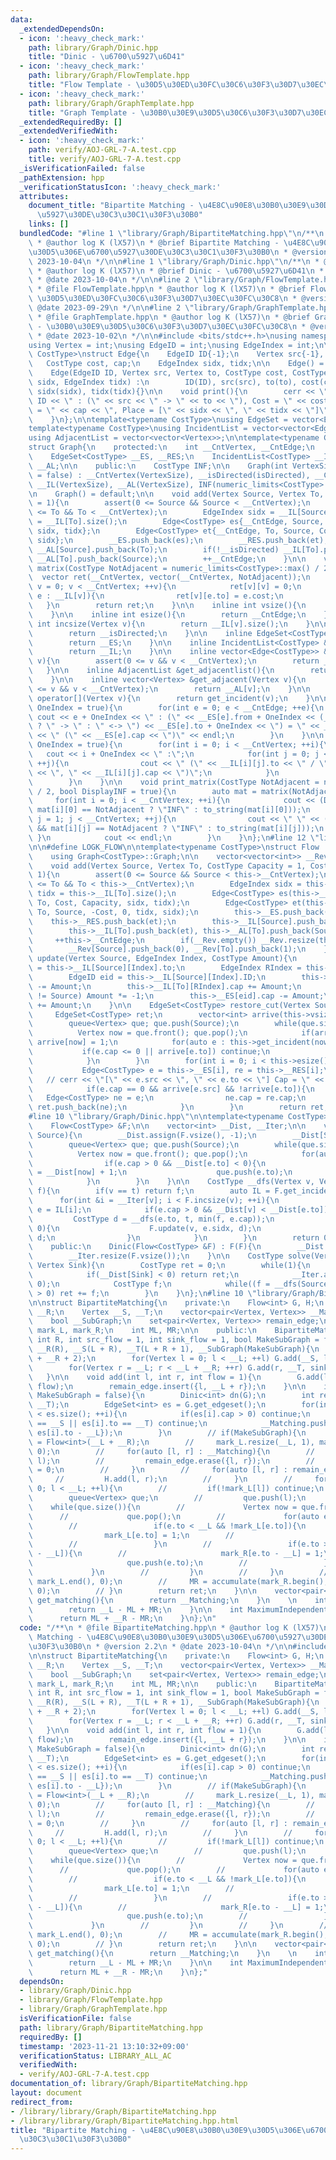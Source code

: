 ```yaml
---
data:
  _extendedDependsOn:
  - icon: ':heavy_check_mark:'
    path: library/Graph/Dinic.hpp
    title: "Dinic - \u6700\u5927\u6D41"
  - icon: ':heavy_check_mark:'
    path: library/Graph/FlowTemplate.hpp
    title: "Flow Template - \u30D5\u30ED\u30FC\u30C6\u30F3\u30D7\u30EC\u30FC\u30C8"
  - icon: ':heavy_check_mark:'
    path: library/Graph/GraphTemplate.hpp
    title: "Graph Template - \u30B0\u30E9\u30D5\u30C6\u30F3\u30D7\u30EC\u30FC\u30C8"
  _extendedRequiredBy: []
  _extendedVerifiedWith:
  - icon: ':heavy_check_mark:'
    path: verify/AOJ-GRL-7-A.test.cpp
    title: verify/AOJ-GRL-7-A.test.cpp
  _isVerificationFailed: false
  _pathExtension: hpp
  _verificationStatusIcon: ':heavy_check_mark:'
  attributes:
    document_title: "Bipartite Matching - \u4E8C\u90E8\u30B0\u30E9\u30D5\u306E\u6700\
      \u5927\u30DE\u30C3\u30C1\u30F3\u30B0"
    links: []
  bundledCode: "#line 1 \"library/Graph/BipartiteMatching.hpp\"\n/**\n * @file BipartiteMatching.hpp\n\
    \ * @author log K (lX57)\n * @brief Bipartite Matching - \u4E8C\u90E8\u30B0\u30E9\
    \u30D5\u306E\u6700\u5927\u30DE\u30C3\u30C1\u30F3\u30B0\n * @version 2.2\n * @date\
    \ 2023-10-04\n */\n\n#line 1 \"library/Graph/Dinic.hpp\"\n/**\n * @file Dinic.hpp\n\
    \ * @author log K (lX57)\n * @brief Dinic - \u6700\u5927\u6D41\n * @version 1.0\n\
    \ * @date 2023-10-04\n */\n\n#line 2 \"library/Graph/FlowTemplate.hpp\"\n\n/**\n\
    \ * @file FlowTemplate.hpp\n * @author log K (lX57)\n * @brief Flow Template -\
    \ \u30D5\u30ED\u30FC\u30C6\u30F3\u30D7\u30EC\u30FC\u30C8\n * @version 1.0\n *\
    \ @date 2023-09-29\n */\n\n#line 2 \"library/Graph/GraphTemplate.hpp\"\n\n/**\n\
    \ * @file GraphTemplate.hpp\n * @author log K (lX57)\n * @brief Graph Template\
    \ - \u30B0\u30E9\u30D5\u30C6\u30F3\u30D7\u30EC\u30FC\u30C8\n * @version 2.2\n\
    \ * @date 2023-10-02\n */\n\n#include <bits/stdc++.h>\nusing namespace std;\n\n\
    using Vertex = int;\nusing EdgeID = int;\nusing EdgeIndex = int;\n\ntemplate<typename\
    \ CostType>\nstruct Edge{\n    EdgeID ID{-1};\n    Vertex src{-1}, to{-1};\n \
    \   CostType cost, cap;\n    EdgeIndex sidx, tidx;\n\n    Edge() = default;\n\
    \    Edge(EdgeID ID, Vertex src, Vertex to, CostType cost, CostType cap, EdgeIndex\
    \ sidx, EdgeIndex tidx) :\n        ID(ID), src(src), to(to), cost(cost), cap(cap),\
    \ sidx(sidx), tidx(tidx){}\n\n    void print(){\n        cerr << \"Edge \" <<\
    \ ID << \" : (\" << src << \" -> \" << to << \"), Cost = \" << cost << \", Capacity\
    \ = \" << cap << \", Place = [\" << sidx << \", \" << tidx << \"]\" << endl;\n\
    \    }\n};\n\ntemplate<typename CostType>\nusing EdgeSet = vector<Edge<CostType>>;\n\
    template<typename CostType>\nusing IncidentList = vector<vector<Edge<CostType>>>;\n\
    using AdjacentList = vector<vector<Vertex>>;\n\ntemplate<typename CostType>\n\
    struct Graph{\n    protected:\n    int __CntVertex, __CntEdge;\n    bool __isDirected;\n\
    \    EdgeSet<CostType> __ES, __RES;\n    IncidentList<CostType> __IL;\n    AdjacentList\
    \ __AL;\n\n    public:\n    CostType INF;\n\n    Graph(int VertexSize, bool isDirected\
    \ = false) : __CntVertex(VertexSize), __isDirected(isDirected), __CntEdge(0),\
    \ __IL(VertexSize), __AL(VertexSize), INF(numeric_limits<CostType>::max() / 2){}\n\
    \n    Graph() = default;\n\n    void add(Vertex Source, Vertex To, CostType Cost\
    \ = 1){\n        assert(0 <= Source && Source < __CntVertex);\n        assert(0\
    \ <= To && To < __CntVertex);\n        EdgeIndex sidx = __IL[Source].size(), tidx\
    \ = __IL[To].size();\n        Edge<CostType> es{__CntEdge, Source, To, Cost, 1,\
    \ sidx, tidx};\n        Edge<CostType> et{__CntEdge, To, Source, Cost, 1, tidx,\
    \ sidx};\n        __ES.push_back(es);\n        __RES.push_back(et);\n        __IL[Source].push_back(es),\
    \ __AL[Source].push_back(To);\n        if(!__isDirected) __IL[To].push_back(et),\
    \ __AL[To].push_back(Source);\n        ++__CntEdge;\n    }\n\n    vector<vector<CostType>>\
    \ matrix(CostType NotAdjacent = numeric_limits<CostType>::max() / 2){\n      \
    \  vector ret(__CntVertex, vector(__CntVertex, NotAdjacent));\n        for(Vertex\
    \ v = 0; v < __CntVertex; ++v){\n            ret[v][v] = 0;\n            for(auto\
    \ e : __IL[v]){\n                ret[v][e.to] = e.cost;\n            }\n     \
    \   }\n        return ret;\n    }\n\n    inline int vsize(){\n        return __CntVertex;\n\
    \    }\n\n    inline int esize(){\n        return __CntEdge;\n    }\n\n    inline\
    \ int incsize(Vertex v){\n        return __IL[v].size();\n    }\n\n    bool directed(){\n\
    \        return __isDirected;\n    }\n\n    inline EdgeSet<CostType> &get_edgeset(){\n\
    \        return __ES;\n    }\n\n    inline IncidentList<CostType> &get_incidentlist(){\n\
    \        return __IL;\n    }\n\n    inline vector<Edge<CostType>> &get_incident(Vertex\
    \ v){\n        assert(0 <= v && v < __CntVertex);\n        return __IL[v];\n \
    \   }\n\n    inline AdjacentList &get_adjacentlist(){\n        return __AL;\n\
    \    }\n\n    inline vector<Vertex> &get_adjacent(Vertex v){\n        assert(0\
    \ <= v && v < __CntVertex);\n        return __AL[v];\n    }\n\n    vector<Edge<CostType>>\
    \ operator[](Vertex v){\n        return get_incident(v);\n    }\n\n    void print_edgeset(bool\
    \ OneIndex = true){\n        for(int e = 0; e < __CntEdge; ++e){\n           \
    \ cout << e + OneIndex << \" : (\" << __ES[e].from + OneIndex << (__isDirected\
    \ ? \" -> \" : \" <-> \") << __ES[e].to + OneIndex << \") = \" << __ES[e].cost\
    \ << \" (\" << __ES[e].cap << \")\" << endl;\n        }\n    }\n\n    void print_incidentlist(bool\
    \ OneIndex = true){\n        for(int i = 0; i < __CntVertex; ++i){\n         \
    \   cout << i + OneIndex << \" :\";\n            for(int j = 0; j < __IL[i].size();\
    \ ++j){\n                cout << \" (\" << __IL[i][j].to << \" / \" << __IL[i][j].cost\
    \ << \", \" << __IL[i][j].cap << \")\";\n            }\n            cout << endl;\n\
    \        }\n    }\n\n    void print_matrix(CostType NotAdjacent = numeric_limits<CostType>::max()\
    \ / 2, bool DisplayINF = true){\n        auto mat = matrix(NotAdjacent);\n   \
    \     for(int i = 0; i < __CntVertex; ++i){\n            cout << (DisplayINF &&\
    \ mat[i][0] == NotAdjacent ? \"INF\" : to_string(mat[i][0]));\n            for(int\
    \ j = 1; j < __CntVertex; ++j){\n                cout << \" \" << (DisplayINF\
    \ && mat[i][j] == NotAdjacent ? \"INF\" : to_string(mat[i][j]));\n           \
    \ }\n            cout << endl;\n        }\n    }\n};\n#line 12 \"library/Graph/FlowTemplate.hpp\"\
    \n\n#define LOGK_FLOW\n\ntemplate<typename CostType>\nstruct Flow : public Graph<CostType>{\n\
    \    using Graph<CostType>::Graph;\n\n    vector<vector<int>> __Rev;\n\n    public:\n\
    \    void add(Vertex Source, Vertex To, CostType Capacity = 1, CostType Cost =\
    \ 1){\n        assert(0 <= Source && Source < this->__CntVertex);\n        assert(0\
    \ <= To && To < this->__CntVertex);\n        EdgeIndex sidx = this->__IL[Source].size(),\
    \ tidx = this->__IL[To].size();\n        Edge<CostType> es(this->__CntEdge, Source,\
    \ To, Cost, Capacity, sidx, tidx);\n        Edge<CostType> et(this->__CntEdge,\
    \ To, Source, -Cost, 0, tidx, sidx);\n        this->__ES.push_back(es);\n    \
    \    this->__RES.push_back(et);\n        this->__IL[Source].push_back(es), this->__AL[Source].push_back(To);\n\
    \        this->__IL[To].push_back(et), this->__AL[To].push_back(Source);\n   \
    \     ++this->__CntEdge;\n        if(__Rev.empty()) __Rev.resize(this->__CntVertex);\n\
    \        __Rev[Source].push_back(0), __Rev[To].push_back(1);\n    }\n\n    void\
    \ update(Vertex Source, EdgeIndex Index, CostType Amount){\n        Vertex To\
    \ = this->__IL[Source][Index].to;\n        EdgeIndex RIndex = this->__IL[Source][Index].tidx;\n\
    \        EdgeID eid = this->__IL[Source][Index].ID;\n        this->__IL[Source][Index].cap\
    \ -= Amount;\n        this->__IL[To][RIndex].cap += Amount;\n        if(this->__ES[eid].src\
    \ != Source) Amount *= -1;\n        this->__ES[eid].cap -= Amount;\n        this->__RES[eid].cap\
    \ += Amount;\n    }\n\n    EdgeSet<CostType> restore_cut(Vertex Source){\n   \
    \     EdgeSet<CostType> ret;\n        vector<int> arrive(this->vsize(), 0);\n\
    \        queue<Vertex> que; que.push(Source);\n        while(que.size()){\n  \
    \          Vertex now = que.front(); que.pop();\n            if(arrive[now]) continue;\
    \ arrive[now] = 1;\n            for(auto e : this->get_incident(now)){\n     \
    \           if(e.cap <= 0 || arrive[e.to]) continue;\n                que.push(e.to);\n\
    \            }\n        }\n        for(int i = 0; i < this->esize(); ++i){\n \
    \           Edge<CostType> e = this->__ES[i], re = this->__RES[i];\n         \
    \   // cerr << \"[\" << e.src << \", \" << e.to << \"] Cap = \" << e.cap << endl;\n\
    \            if(e.cap == 0 && arrive[e.src] && !arrive[e.to]){\n             \
    \   Edge<CostType> ne = e;\n                ne.cap = re.cap;\n               \
    \ ret.push_back(ne);\n            }\n        }\n        return ret;\n    }\n};\n\
    #line 10 \"library/Graph/Dinic.hpp\"\n\ntemplate<typename CostType>\nstruct Dinic{\n\
    \    Flow<CostType> &F;\n\n    vector<int> __Dist, __Iter;\n\n    void __bfs(Vertex\
    \ Source){\n        __Dist.assign(F.vsize(), -1);\n        __Dist[Source] = 0;\n\
    \        queue<Vertex> que; que.push(Source);\n        while(que.size()){\n  \
    \          Vertex now = que.front(); que.pop();\n            for(auto e : F.get_incident(now)){\n\
    \                if(e.cap > 0 && __Dist[e.to] < 0){\n                    __Dist[e.to]\
    \ = __Dist[now] + 1;\n                    que.push(e.to);\n                }\n\
    \            }\n        }\n    }\n\n    CostType __dfs(Vertex v, Vertex t, CostType\
    \ f){\n        if(v == t) return f;\n        auto IL = F.get_incident(v);\n  \
    \      for(int &i = __Iter[v]; i < F.incsize(v); ++i){\n            Edge<CostType>\
    \ e = IL[i];\n            if(e.cap > 0 && __Dist[v] < __Dist[e.to]){\n       \
    \         CostType d = __dfs(e.to, t, min(f, e.cap));\n                if(d >\
    \ 0){\n                    F.update(v, e.sidx, d);\n                    return\
    \ d;\n                }\n            }\n        }\n        return 0;\n    }\n\n\
    \    public:\n    Dinic(Flow<CostType> &F) : F(F){\n        __Dist.resize(F.vsize());\n\
    \        __Iter.resize(F.vsize());\n    }\n\n    CostType solve(Vertex Source,\
    \ Vertex Sink){\n        CostType ret = 0;\n        while(1){\n            __bfs(Source);\n\
    \            if(__Dist[Sink] < 0) return ret;\n            __Iter.assign(F.vsize(),\
    \ 0);\n            CostType f;\n            while((f = __dfs(Source, Sink, F.INF))\
    \ > 0) ret += f;\n        }\n    }\n};\n#line 10 \"library/Graph/BipartiteMatching.hpp\"\
    \n\nstruct BipartiteMatching{\n    private:\n    Flow<int> G, H;\n    int __L,\
    \ __R;\n    Vertex __S, __T;\n    vector<pair<Vertex, Vertex>> __Matching;\n\n\
    \    bool __SubGraph;\n    set<pair<Vertex, Vertex>> remain_edge;\n    vector<int>\
    \ mark_L, mark_R;\n    int ML, MR;\n\n    public:\n    BipartiteMatching(int L,\
    \ int R, int src_flow = 1, int sink_flow = 1, bool MakeSubGraph = false) : __L(L),\
    \ __R(R), __S(L + R), __T(L + R + 1), __SubGraph(MakeSubGraph){\n        G = Flow<int>(__L\
    \ + __R + 2);\n        for(Vertex l = 0; l < __L; ++l) G.add(__S, l, src_flow);\n\
    \        for(Vertex r = __L; r < __L + __R; ++r) G.add(r, __T, sink_flow);\n \
    \   }\n\n    void add(int l, int r, int flow = 1){\n        G.add(l, __L + r,\
    \ flow);\n        remain_edge.insert({l, __L + r});\n    }\n\n    int solve(bool\
    \ MakeSubGraph = false){\n        Dinic<int> dn(G);\n        int ret = dn.solve(__S,\
    \ __T);\n        EdgeSet<int> es = G.get_edgeset();\n        for(int i = 0; i\
    \ < es.size(); ++i){\n            if(es[i].cap > 0) continue;\n            if(es[i].src\
    \ == __S || es[i].to == __T) continue;\n            __Matching.push_back({es[i].src,\
    \ es[i].to - __L});\n        }\n        // if(MakeSubGraph){\n        //     H\
    \ = Flow<int>(__L + __R);\n        //     mark_L.resize(__L, 1), mark_R.resize(__R,\
    \ 0);\n        //     for(auto [l, r] : __Matching){\n        //         H.add(r,\
    \ l);\n        //         remain_edge.erase({l, r});\n        //         mark_L[l]\
    \ = 0;\n        //     }\n        //     for(auto [l, r] : remain_edge){\n   \
    \     //         H.add(l, r);\n        //     }\n        //     for(Vertex l =\
    \ 0; l < __L; ++l){\n        //         if(!mark_L[l]) continue;\n        // \
    \        queue<Vertex> que;\n        //         que.push(l);\n        //     \
    \    while(que.size()){\n        //             Vertex now = que.front();\n  \
    \      //             que.pop();\n        //             for(auto e : H.get_incident(now)){\n\
    \        //                 if(e.to < __L && !mark_L[e.to]){\n        //     \
    \                mark_L[e.to] = 1;\n        //                     que.push(e.to);\n\
    \        //                 }\n        //                 if(e.to >= __L && !mark_R[e.to\
    \ - __L]){\n        //                     mark_R[e.to - __L] = 1;\n        //\
    \                     que.push(e.to);\n        //                 }\n        //\
    \             }\n        //         }\n        //     }\n        //     ML = accumulate(mark_L.begin(),\
    \ mark_L.end(), 0);\n        //     MR = accumulate(mark_R.begin(), mark_R.end(),\
    \ 0);\n        // }\n        return ret;\n    }\n\n    vector<pair<Vertex, Vertex>>\
    \ get_matching(){\n        return __Matching;\n    }\n    \n    int MinimumVertexCover(){\n\
    \        return __L - ML + MR;\n    }\n\n    int MaximumIndependentSet(){\n  \
    \      return ML + __R - MR;\n    }\n};\n"
  code: "/**\n * @file BipartiteMatching.hpp\n * @author log K (lX57)\n * @brief Bipartite\
    \ Matching - \u4E8C\u90E8\u30B0\u30E9\u30D5\u306E\u6700\u5927\u30DE\u30C3\u30C1\
    \u30F3\u30B0\n * @version 2.2\n * @date 2023-10-04\n */\n\n#include \"Dinic.hpp\"\
    \n\nstruct BipartiteMatching{\n    private:\n    Flow<int> G, H;\n    int __L,\
    \ __R;\n    Vertex __S, __T;\n    vector<pair<Vertex, Vertex>> __Matching;\n\n\
    \    bool __SubGraph;\n    set<pair<Vertex, Vertex>> remain_edge;\n    vector<int>\
    \ mark_L, mark_R;\n    int ML, MR;\n\n    public:\n    BipartiteMatching(int L,\
    \ int R, int src_flow = 1, int sink_flow = 1, bool MakeSubGraph = false) : __L(L),\
    \ __R(R), __S(L + R), __T(L + R + 1), __SubGraph(MakeSubGraph){\n        G = Flow<int>(__L\
    \ + __R + 2);\n        for(Vertex l = 0; l < __L; ++l) G.add(__S, l, src_flow);\n\
    \        for(Vertex r = __L; r < __L + __R; ++r) G.add(r, __T, sink_flow);\n \
    \   }\n\n    void add(int l, int r, int flow = 1){\n        G.add(l, __L + r,\
    \ flow);\n        remain_edge.insert({l, __L + r});\n    }\n\n    int solve(bool\
    \ MakeSubGraph = false){\n        Dinic<int> dn(G);\n        int ret = dn.solve(__S,\
    \ __T);\n        EdgeSet<int> es = G.get_edgeset();\n        for(int i = 0; i\
    \ < es.size(); ++i){\n            if(es[i].cap > 0) continue;\n            if(es[i].src\
    \ == __S || es[i].to == __T) continue;\n            __Matching.push_back({es[i].src,\
    \ es[i].to - __L});\n        }\n        // if(MakeSubGraph){\n        //     H\
    \ = Flow<int>(__L + __R);\n        //     mark_L.resize(__L, 1), mark_R.resize(__R,\
    \ 0);\n        //     for(auto [l, r] : __Matching){\n        //         H.add(r,\
    \ l);\n        //         remain_edge.erase({l, r});\n        //         mark_L[l]\
    \ = 0;\n        //     }\n        //     for(auto [l, r] : remain_edge){\n   \
    \     //         H.add(l, r);\n        //     }\n        //     for(Vertex l =\
    \ 0; l < __L; ++l){\n        //         if(!mark_L[l]) continue;\n        // \
    \        queue<Vertex> que;\n        //         que.push(l);\n        //     \
    \    while(que.size()){\n        //             Vertex now = que.front();\n  \
    \      //             que.pop();\n        //             for(auto e : H.get_incident(now)){\n\
    \        //                 if(e.to < __L && !mark_L[e.to]){\n        //     \
    \                mark_L[e.to] = 1;\n        //                     que.push(e.to);\n\
    \        //                 }\n        //                 if(e.to >= __L && !mark_R[e.to\
    \ - __L]){\n        //                     mark_R[e.to - __L] = 1;\n        //\
    \                     que.push(e.to);\n        //                 }\n        //\
    \             }\n        //         }\n        //     }\n        //     ML = accumulate(mark_L.begin(),\
    \ mark_L.end(), 0);\n        //     MR = accumulate(mark_R.begin(), mark_R.end(),\
    \ 0);\n        // }\n        return ret;\n    }\n\n    vector<pair<Vertex, Vertex>>\
    \ get_matching(){\n        return __Matching;\n    }\n    \n    int MinimumVertexCover(){\n\
    \        return __L - ML + MR;\n    }\n\n    int MaximumIndependentSet(){\n  \
    \      return ML + __R - MR;\n    }\n};"
  dependsOn:
  - library/Graph/Dinic.hpp
  - library/Graph/FlowTemplate.hpp
  - library/Graph/GraphTemplate.hpp
  isVerificationFile: false
  path: library/Graph/BipartiteMatching.hpp
  requiredBy: []
  timestamp: '2023-11-21 13:10:32+09:00'
  verificationStatus: LIBRARY_ALL_AC
  verifiedWith:
  - verify/AOJ-GRL-7-A.test.cpp
documentation_of: library/Graph/BipartiteMatching.hpp
layout: document
redirect_from:
- /library/library/Graph/BipartiteMatching.hpp
- /library/library/Graph/BipartiteMatching.hpp.html
title: "Bipartite Matching - \u4E8C\u90E8\u30B0\u30E9\u30D5\u306E\u6700\u5927\u30DE\
  \u30C3\u30C1\u30F3\u30B0"
---
```

